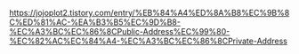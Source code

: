 https://jojoplot2.tistory.com/entry/%EB%84%A4%ED%8A%B8%EC%9B%8C%ED%81%AC-%EA%B3%B5%EC%9D%B8-%EC%A3%BC%EC%86%8CPublic-Address%EC%99%80-%EC%82%AC%EC%84%A4-%EC%A3%BC%EC%86%8CPrivate-Address
